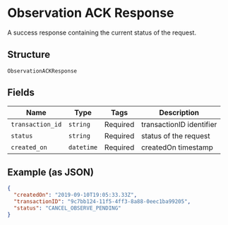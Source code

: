 
# Observation ACK Response

A success response containing the current status of the request.

## Structure

`ObservationACKResponse`

## Fields

| Name | Type | Tags | Description |
|  --- | --- | --- | --- |
| `transaction_id` | `string` | Required | transactionID identifier |
| `status` | `string` | Required | status of the request |
| `created_on` | `datetime` | Required | createdOn timestamp |

## Example (as JSON)

```json
{
  "createdOn": "2019-09-10T19:05:33.33Z",
  "transactionID": "9c7bb124-11f5-4ff3-8a88-0eec1ba99205",
  "status": "CANCEL_OBSERVE_PENDING"
}
```

